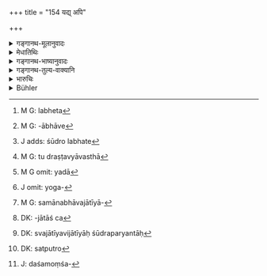 +++
title = "154 यद्य् अपि"

+++

<details><summary>गङ्गानथ-मूलानुवादः</summary>

Whether a Brāhmaṇa has a son or no son, he shall not, according to law, allot more than the tenth part to the son of the Śūdra wife.—(154)
</details>

<details><summary>मेधातिथिः</summary>

**सत्पुत्रो** विद्यमानपुत्रः ब्राह्मणीपुत्र एव वा । विद्यमानो विवक्षितो न द्विजातिपुत्रमात्रम् अतश् चासति ब्राह्मणपुत्रे क्षत्रियवैशयोः सतोर् अप्य् अष्टमांशं लभते,[^४३९] केवले च वैश्यपुत्रे तृतीयम् । 


[^४३९]:
     M G: labheta

- <u>अन्ये</u> त्व् अविशेषेण द्विजातिपुत्राभावो[^४४०] ऽपुत्रपदेनोक्त इत्य् आहुः । अस्मिन् पक्षे सपिण्डगामि दशमांशशेषधनम्[^४४१] । 


[^४४१]:
     J adds: śūdro labhate


[^४४०]:
     M G: -ābhāve

- <u>इयं</u> त्व् अदुष्टा व्यावस्था[^४४२] । यदा[^४४३] बहुवचनं योगक्षेमे[^४४४] तदा दशमांशं हर्च् छौद्रः । अथ कतिपयजनजीवनपर्याप्तं तदा शूद्रपुत्रस्यैव । 


[^४४४]:
     J omit: yoga-


[^४४३]:
     M G omit: yadā


[^४४२]:
     M G: tu draṣṭavyāvasthā

- क्षत्रियादीनां समानासमानजातीयास्त्रीजातानां[^४४५] स्मृत्यन्तरे विधिर् दर्शितः- "क्षत्रजास् त्रिद्व्येकभागा विड्जाः स्युर् द्व्येकभागिनः" (य्ध् २.१२९) । क्षत्रियाजाताः[^४४६] स्वजातीयविजातीयासु शूद्रपर्यन्तासु[^४४७] वर्णक्रमेण त्र्यादिभागहराः । तदा तेन स्वधनं क्षत्रियस्य शूद्राः षष्ठम् अंशं लभन्ते, विशश् च तृतीयम् ।


[^४४७]:
     DK: svajātīyavijātīyāḥ śūdraparyantāḥ


[^४४६]:
     DK: -jātāś ca


[^४४५]:
     M G: samānabhāvajātīyā-

- <u>अन्ये त्व्</u> अस्य श्लोकस्य सामर्थ्यम् आहुः । शूद्रपुत्राय यदा ददाति तदानेन धनं संकलय्य दशो ऽंशो दातव्यो न तदधिकः सत्य् अपि स्वातन्त्र्ये । यथा वक्ष्यति "यद् एवास्य पिता दद्यात्" (म्ध् ९.१५५) इति । 

- अस्मिन् पक्षे "सपुत्रो[^४४८] दद्यात्" इति समानाधिकरणे पदे उपपन्नतरे । इतरथा "यस्य सदसत्पुत्रः पिता स दद्यात्" इति संबन्धो दुश्लिष्टः स्यात् । सपुत्रपदेनास्य पुत्रादेर् अभिधानम्, दद्याद् इति जीवतः पुत्रसपिन्डादेः । 


[^४४८]:
     DK: satputro

- ततश् च यदि क्षत्रियवैश्यापुत्रौ न स्तः केवलौ ब्राह्मणशूद्रौ, तदा न शूद्रस्य दशम एवांशः, किं तर्ह्य् अत्यल्पं नाधिकतरं धनं लभते । यत्र दश गावः सन्ति तत्र चतस्रो ब्राह्मणस्यैका शूद्रस्य पञ्च क्षत्रियवैश्ययोः । यदा तौ न स्तः तदा पञ्चगावस् तयैव कल्पनया ब्राह्मणशूद्राभ्यां विभजनीयाः । यदि सर्वा ब्राह्मण आदद्यान् न चांशहरः स्यान् न चतुरंशहरः । तस्मात् "चतुरो ऽंशान् हरेत्" (म्ध् ९.१५३) इति चतुर्षु भ्रातृषु सत्सु कल्पना । शूद्रस्यापि दशमांशहरत्वं[^४४९] चतुर्ष्व् एव । द्वयोस् त्रिषु चतुर्षूभयोर् भागाधिक्यम् ॥ ९.१५४ ॥


[^४४९]:
     J: daśamoṃśa-
</details>

<details><summary>गङ्गानथ-भाष्यानुवादः</summary>

‘*Has a son*’—has any son; or the son meant may be that born of the
*Brāhmaṇa* wife, and not that of any of the^(‘)twice-born’ wives. So
that if there is no son born of the *Brāhmaṇa* wife, even if there
art-sons of *Kṣatriya* and *Vaiśya* wives, the son of the *Śūdra* wife
shall receive the *eighth* part; while if there is only a son of the
*Vaiśya* wife, he shall get the *third* part.

Others, however, explain the phrase ‘no *son*’ to mean *the absence of a
son of any twice-born wife*. And according to this view, the residue of
the property left after the tenth part has been marie over to the
*Śūdra* son shall go to the *Sapiṇḍas* (Collaterals).

The most unobjectionable principle of division, however, would be as
follows:—If the property is a large one, and there is no son of any
higher caste, the *Śūdra* son shall receive only the tenth part; if,
however, the property is just enough for the maintenance of a few men
only, then, the whole shall go to the *Śūdra* son.

In the case of Kṣatriyas and others, another *Smṛti* has laid down the
following rule in connection with sons born of the same and different
castes:—‘Sons of a Kṣatriya are entitled to three, two and one shares;
those of the Vaiśya to two and one’ (Yājña. 2.125). That is, sons of the
*Kṣatriya* from the *Kṣatriya* wife shall each receive three parts,
those from the *Vaiśya* wife two parts, and from the *Śūdra* wife one
part; so that *Śūdra* sons receive the sixth part of the property of the
*Kṣatriya* father and the third part of the *Vaiśya* father.

Others again explain the sense of the present text as follows:—When he
is going to give some property to the *Śūdra* son at all, the father
shall collect the entire property and give to him the tenth part of
it,—even, though he be free to do as he likes; as it is going to be
declared (in the next verse) that ‘whatever his father shall give to
him, that shall be his.’

According to this view, it would be much more reasonable to construe the
text as ‘the man having a son shall give, etc. etc.,’—‘*dadyāt*,’ ‘shall
give,’ being construed with ‘*saputraḥ*,’ ‘having a son’; otherwise, the
construction would be—‘the person, whose father has a son or no son,
shall give, etc.,’—which shall be a most difficult one. As in this case,
the term ‘having a son’ shall stand for the dead *father*, while the
nominative of the verb ‘shall give’ shall be the living son or other
*Sapiṇḍa* relations.

Thus, then, in a case where there are only *Brāhmaṇa* and *Śūdra* sons,
and no *Kṣatriya* or *Vaiśya* ones, the *Śūdra* one is entitled, not to
the tenth part, but to something less, never more.

If there are ten cows, the Brāhmaṇa son shall receive four cows the
Śūdra one cow,—the remaining ones being divided between the *Kṣatriya*
and *Vaiśya* sons. When, however, these latter too do not exist, then,
these five cows also shall he divided, on the aforesaid principle,
between the *Brāhmaṇa* and *Śūdra* sons. When, however, the Brāhmaṇa son
takes the entire property, he cannot be called either a ‘share-holder’
or ‘a receiver of four shares.’ Hence, in this ease what has been said
(in 153) regarding the Brāhmaṇa taking ‘four shares’ would apply to a
case where there are four brothers. The *Śūdra* also receives the ‘tenth
share’ only when there are four brothers;—this share to be
correspondingly increased if there are two or three brothers only.—(154)
</details>

<details><summary>गङ्गानथ-तुल्य-वाक्यानि</summary>

**(verses 9.149-157)  
**

See Comparative notes for [Verse
9.149](http://www.wisdomlib.org/hinduism/book/manusmriti-with-the-commentary-of-medhatithi/d/doc201526.html#comparative-notes "English translation of verse").
</details>

<details><summary>भारुचिः</summary>

सन्तः पुत्रा [द्विजात]यो यस्य सो ऽयं सत्पुत्रः । यद्य् अपुत्रो ऽपि वा भवेत् तद् अभावे केवलः शूद्रापुत्रः । एवम् अपि नाधिकं दशभागात् तस्मै देयम्, अन्यत् सपिण्डा हरेयुः । तदभावे तद्धनस्य [त एवाधिकारिणः स्युः] । एतस्माद् एव लिङ्गत् क्षत्रियस्याताम् । इतरथा हि शूद्रप्रतिषेधो ऽनर्थकः स्यात् ॥ ९.१५४ ॥
</details>

<details><summary>Bühler</summary>

154	Whether (a Brahmana) have sons or have no sons (by wives of the twice-born castes), the (heir) must, according to the law, give to the son of a Sudra (wife) no more than a tenth (part of his estate).
</details>
